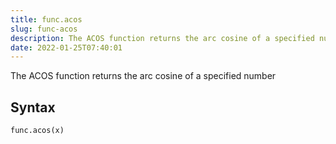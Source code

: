 ```yaml
---
title: func.acos
slug: func-acos
description: The ACOS function returns the arc cosine of a specified number
date: 2022-01-25T07:40:01
---
```


The ACOS function returns the arc cosine of a specified number

## Syntax
```python
func.acos(x)
```
